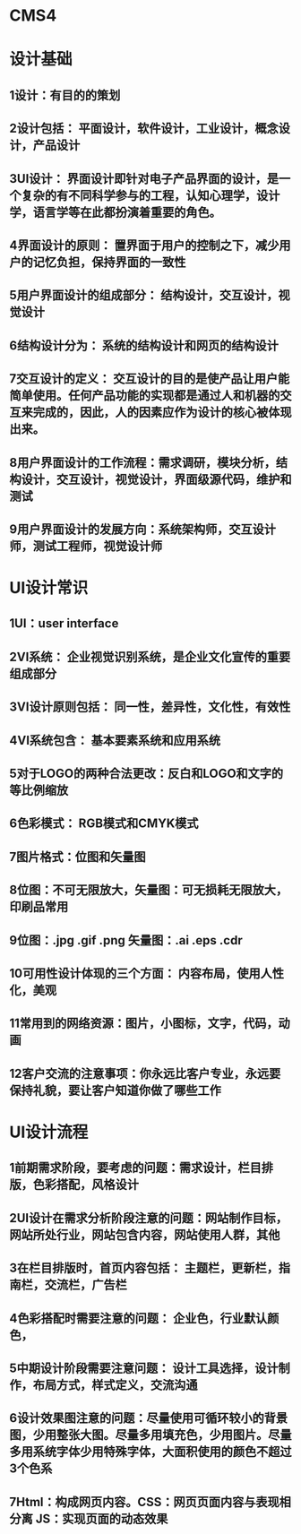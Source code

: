 # CMS4
# 设计基础
## 1设计：有目的的策划
## 2设计包括：  平面设计，软件设计，工业设计，概念设计，产品设计
## 3UI设计： 界面设计即针对电子产品界面的设计，是一个复杂的有不同科学参与的工程，认知心理学，设计学，语言学等在此都扮演着重要的角色。
## 4界面设计的原则：  置界面于用户的控制之下，减少用户的记忆负担，保持界面的一致性
## 5用户界面设计的组成部分：  结构设计，交互设计，视觉设计
## 6结构设计分为：  系统的结构设计和网页的结构设计
## 7交互设计的定义： 交互设计的目的是使产品让用户能简单使用。任何产品功能的实现都是通过人和机器的交互来完成的，因此，人的因素应作为设计的核心被体现出来。
## 8用户界面设计的工作流程：需求调研，模块分析，结构设计，交互设计，视觉设计，界面级源代码，维护和测试
## 9用户界面设计的发展方向：系统架构师，交互设计师，测试工程师，视觉设计师
# UI设计常识
## 1UI：user interface
## 2VI系统：  企业视觉识别系统，是企业文化宣传的重要组成部分
## 3VI设计原则包括： 同一性，差异性，文化性，有效性
## 4VI系统包含： 基本要素系统和应用系统
## 5对于LOGO的两种合法更改：反白和LOGO和文字的等比例缩放
## 6色彩模式： RGB模式和CMYK模式
## 7图片格式：位图和矢量图
## 8位图：不可无限放大，矢量图：可无损耗无限放大，印刷品常用
## 9位图：.jpg  .gif .png 矢量图：.ai  .eps  .cdr
## 10可用性设计体现的三个方面：  内容布局，使用人性化，美观
## 11常用到的网络资源：图片，小图标，文字，代码，动画
## 12客户交流的注意事项：你永远比客户专业，永远要保持礼貌，要让客户知道你做了哪些工作
# UI设计流程
## 1前期需求阶段，要考虑的问题：需求设计，栏目排版，色彩搭配，风格设计
## 2UI设计在需求分析阶段注意的问题：网站制作目标，网站所处行业，网站包含内容，网站使用人群，其他
## 3在栏目排版时，首页内容包括：  主题栏，更新栏，指南栏，交流栏，广告栏
## 4色彩搭配时需要注意的问题：  企业色，行业默认颜色，
## 5中期设计阶段需要注意问题：  设计工具选择，设计制作，布局方式，样式定义，交流沟通
## 6设计效果图注意的问题：尽量使用可循环较小的背景图，少用整张大图。尽量多用填充色，少用图片。尽量多用系统字体少用特殊字体，大面积使用的颜色不超过3个色系
## 7Html：构成网页内容。CSS：网页页面内容与表现相分离 JS：实现页面的动态效果
